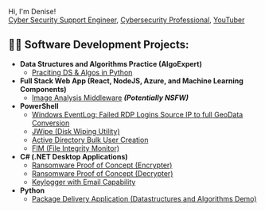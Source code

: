 Hi, I'm Denise! <br><a href="https://github.com/joshmadakor1">Cyber Security Support Engineer</a>, <a href="https://www.linkedin.com/in/joshmadakor/">Cybersecurity Professional</a>, <a href="https://www.youtube.com/c/joshmadakor">YouTuber</a><br/>

<h2>👨‍💻 Software Development Projects:</h2>

- <b>Data Structures and Algorithms Practice (AlgoExpert)</b>
  - [Praciting DS & Algos in Python](https://github.com/joshmadakor1/Algorithms-Practice)
- <b>Full Stack Web App (React, NodeJS, Azure, and Machine Learning Components)</b>
  - [Image Analysis Middleware](https://github.com/joshmadakor1/4chan-Image-Analysis-Middleware-C964) <b><i>(Potentially NSFW)</b></i>
- <b>PowerShell</b>
  - [Windows EventLog: Failed RDP Logins Source IP to full GeoData Conversion](https://github.com/joshmadakor1/Sentinel-Lab)
  - [JWipe (Disk Wiping Utility)](https://github.com/joshmadakor1/Jwipe.PowerShell)
  - [Active Directory Bulk User Creation](https://github.com/joshmadakor1/AD_PS)
  - [FIM (File Integrity Monitor)](https://github.com/joshmadakor1/PowerShell-Integrity-FIM)
- <b>C# (.NET Desktop Applications)</b>
  - [Ransomware Proof of Concept (Encrypter)](https://github.com/joshmadakor1/EncrypterPOC)
  - [Ransomware Proof of Concept (Decrypter)](https://github.com/joshmadakor1/DecrypterPOC)
  - [Keylogger with Email Capability](https://github.com/joshmadakor1/Key-Logger-With-Email)
- <b>Python</b>
  - [Package Delivery Application (Datastructures and Algorithms Demo)](https://github.com/joshmadakor1/Package-Delivery-Pathfinding-Algorithm)

<!--
**joshmadakor1/joshmadakor1** is a ✨ _special_ ✨ repository because its `README.md` (this file) appears on your GitHub profile.

I am a _Deep Learning Software Engineer_ at Intel and a grad student at the University of Edinburgh.

- 🔭 I’m currently working on:
  - _Implementing Panoptic Segmentation for [TensorFlow Model Garden](https://github.com/tensorflow/models/tree/master/official/vision/beta)_
  - _Implementing Object Detection models in TensorFlow2.x_
  - _Self Supervision for pretraining Image models_
  - _Large minibatch training on TPUs_
- 🌱 I’m currently learning:
  - _Optimization methods, Multivariate Calculus and Machine Vision_
- 👯 I’m looking to collaborate on: 
  - _Implementing research papers in computer vision_
- 🤔 I’m looking to help others with: 
  - _Bugs in Python, TensorFlow1.x and 2.x code_
- 💬 Ask me about:
  - _Deep Learning, TensorFlow, Math_ 
- 📫 How to reach me:
  - [LinkedIn](https://www.linkedin.com/in/srihari-humbarwadi)
  - [Twitter](https://twitter.com/srihari_rh)
- ⚡ Fun fact: _I rarely sleep at night_
